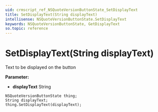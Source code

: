 ```yaml
---
uid: crmscript_ref_NSQuoteVersionButtonState_SetDisplayText
title: SetDisplayText(String displayText)
intellisense: NSQuoteVersionButtonState.SetDisplayText
keywords: NSQuoteVersionButtonState, GetDisplayText
so.topic: reference
---
```


# SetDisplayText(String displayText)

Text to be displayed on the button

**Parameter:** 
* **displayText** String

```crmscript
NSQuoteVersionButtonState thing;
String displayText;
thing.SetDisplayText(displayText);
```

